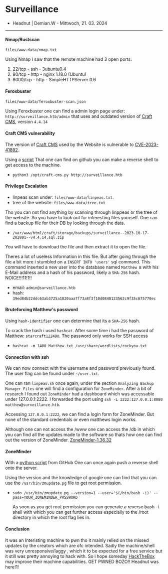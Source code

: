 # Surveillance

- Headnut | Demian.W - Mittwoch, 21. 03. 2024

----

#### Nmap/Rustscan
`files/www-data/nmap.txt`

Using Nmap I saw that the remote machine had 3 open ports.
1. 22/tcp - ssh - 3ubuntu0.4
2. 80/tcp - http - nginx 1.18.0 (Ubuntu)
3. 8000/tcp - http - SimpleHTTPServer 0.6

#### Feroxbuster
`files/www-data/feroxbuster-scan.json`

Using Feroxbuster one can find a admin login page under: `http://surveillance.htb/admin` that uses and outdated version of [Craft CMS](https://craftcms.com), version `4.4.14`

#### Craft CMS vulnerability
The version of [Craft CMS](https://craftcms.com) used by the Website is vulnerable to [CVE-2023-41892]("https://www.cvedetails.com/cve/CVE-2023-41892/").

Using a [script](https://gist.github.com/gmh5225/8fad5f02c2cf0334249614eb80cbf4ce)  That one can find on github you can make a reverse shell to get access to the machine.
- `python3 /opt/craft-cms.py http://surveillance.htb`

#### Privilege Escalation
- linpeas scan under: `files/www-data/linpeas.txt`.
- tree of the website: `files/www-data/tree.txt`

Tho you can not find anything by scanning through linppeas or the tree of the website. So you have to look out for interesting files yourself. One can find a backup file for their DB by looking through the data.
- `/var/www/html/craft/storage/backups/surveillance--2023-10-17-202801--v4.4.14.sql.zip`

You will have to download the file and then extract it to open the file.

Theres a lot of useless Information in this file. But after going through the file a bit more i stumbled on a `INSERT INTO 'users'` sql command. This command inserted a new user into the database named `Matthew B` with his E-Mail address and a hash of his password, likely a `SHA-256` hash. NOICE!!!11!1!!

- email: `admin@surveillance.htb`
- hash: `39ed84b22ddc63ab3725a1820aaa7f73a8f3f10d0848123562c9f35c675770ec`

#### Bruteforcing Matthew's password
Using `hash-identifier` one can determine that its a `SHA-256` hash.

To crack the hash i used `hashcat`. After some time i had the password of Matthew: `starcraft122490`. The password only works for SSH access
- `hashcat -m 1400 Matthew.txt /usr/share/wordlists/rockyou.txt`

#### Connection with ssh
We can now connect with the username and password previously found. The user flag can be found under `~/user.txt`.

One can ran `linpeas.sh` once again, under the section `Analyzing Backup Manager Files` one will find a configuration for `ZoneMinder`. After a bit of research I found out `ZoneMinder` had a dashboard which was accessable under 127.0.0.1:2222. I forwarded the port using `ssh -L 2222:127.0.0.1:8080 matthew@surveillance.htb`.

Accessing `127.0.0.1:2222`, we can find a login form for ZoneMinder. But none of the standard credentials or even matthews login works.

Although one can not access the /www one can access the /db in which you can find all the updates made to the software so thats how one can find out the version of ZoneMinder. [ZoneMinder-1.36.32]("https://github.com/ZoneMinder/zoneminder/releases/tag/1.36.32")

#### ZoneMinder
With a [python script](https://github.com/rvizx/CVE-2023-26035) from GitHub One can once again push a reverse shell onto the server.

Using the version and the knowledge of google one can find that you can use the `/usr/bin/zmupdate.pg` file to get root permission.
- `sudo /usr/bin/zmupdate.pg --version=1 --user='$(/bin/bash -i)' --pass=YOUR_ZONEMINDER_PASSWORD`

  As soon as you get root permission you can generate a reverse bash -i shell with which you can get further access especially to the /root directory in which the root flag lies in.

#### Conclusion
It was an Interisting machine to pwn tho it mainly relied on the missed updates by the creators which are ofc intended. Sadly the machine/shell was very unresponsive/laggy , which it to be expected for a free service but it still was pretty annoying to hack with. So i hope someday [HackTheBox](https://app.hackthebox.com) may improve their machine capabilities. GET PWNED BOZO!! Headnut was here!1!
